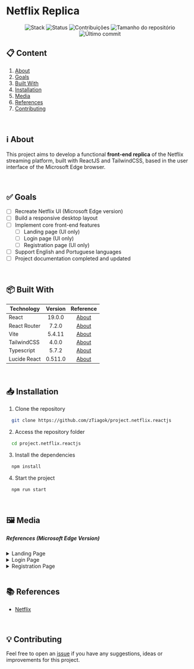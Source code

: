 # Netflix Replica

<div align="center">

![Stack](https://img.shields.io/badge/Stack-Frontend-teal?style=for-the-badge) ![Status](https://img.shields.io/badge/status-Work%20in%20Progress-yellow?style=for-the-badge) ![Contribuições](https://img.shields.io/github/contributors/zTiagok/project.netflix.reactjs?style=for-the-badge) ![Tamanho do repositório](https://img.shields.io/github/repo-size/zTiagok/project.netflix.reactjs?style=for-the-badge) ![Último commit](https://img.shields.io/github/last-commit/zTiagok/project.netflix.reactjs?style=for-the-badge)

</div>

## 📋 Content

1. [About](#-about)
1. [Goals](#-goals)
1. [Built With](#-built-with)
1. [Installation](#-installation)
1. [Media](#️-media)
1. [References](#-references)
1. [Contributing](#-contributing)

<br />

## ℹ️ About

This project aims to develop a functional **front-end replica** of the Netflix streaming platform, built with ReactJS and TailwindCSS, based in the user interface of the Microsoft Edge browser.

<br />

## ✅ Goals

- [ ] Recreate Netflix UI (Microsoft Edge version)
- [ ] Build a responsive desktop layout
- [ ] Implement core front-end features
  - [ ] Landing page (UI only)
  - [ ] Login page (UI only)
  - [ ] Registration page (UI only)
- [ ] Support English and Portuguese languages
- [ ] Project documentation completed and updated

<br />

## 📦 Built With

| Technology   | Version |                                        Reference                                        |
| ------------ | :-----: | :-------------------------------------------------------------------------------------: |
| React        | 19.0.0  |                   [About](https://react.dev/blog/2024/12/05/react-19)                   |
| React Router |  7.2.0  |                       [About](https://reactrouter.com/7.2.0/home)                       |
| Vite         | 5.4.11  |                            [About](https://vite.dev/guide/)                             |
| TailwindCSS  |  4.0.0  |              [About](https://tailwindcss.com/docs/installation/using-vite)              |
| Typescript   |  5.7.2  | [About](https://www.typescriptlang.org/docs/handbook/release-notes/typescript-5-7.html) |
| Lucide React | 0.511.0 |                 [About](https://lucide.dev/guide/packages/lucide-react)                 |

<br />

## 📥 Installation

1. Clone the repository

```bash
  git clone https://github.com/zTiagok/project.netflix.reactjs
```

2. Access the repository folder

```bash
  cd project.netflix.reactjs
```

3. Install the dependencies

```bash
  npm install
```

4. Start the project

```bash
  npm run start
```

<br />

## 🖼️ Media

##### References (Microsoft Edge Version)

<details>
  <summary>Landing Page</summary>
  
  ![Landing](./references/landing.png)
</details>
<details>
  <summary>Login Page</summary>

![Landing](./references/login.png)

</details>
<details>
  <summary>Registration Page</summary>

![Landing](./references/registration.png)

</details>

<br />

## 📚 References

- [Netflix](https://www.netflix.com/br-en/)

<br />

## 💡 Contributing

Feel free to open an [issue](https://github.com/zTiagok/project.netflix.reactjs/issues) if you have any suggestions, ideas or improvements for this project.
